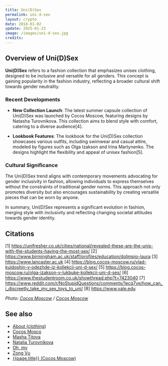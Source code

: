 ```yaml
---
title: Uni(D)Sex
permalink: uni-d-sex
layout: crypto
date: 2018-01-02
update: 2025-01-23
image: /images/uni-d-sex.jpg
credits:
---
```


## Overview of Uni(D)Sex

**Uni(D)Sex** refers to a fashion collection that emphasizes unisex clothing, designed to be inclusive and versatile for all genders. This concept is gaining popularity in the fashion industry, reflecting a broader cultural shift towards gender neutrality.

### Recent Developments

- **New Collection Launch**: The latest summer capsule collection of Uni(D)Sex was launched by Cocos Moscow, featuring designs by Natasha Turovnikova. This collection aims to blend style with comfort, catering to a diverse audience[4].

- **Lookbook Features**: The lookbook for the Uni(D)Sex collection showcases various outfits, including swimwear and casual attire, modeled by figures such as Olga Izakson and Irina Martynenko. The designs highlight the flexibility and appeal of unisex fashion[5].

### Cultural Significance

The Uni(D)Sex trend aligns with contemporary movements advocating for gender inclusivity in fashion, allowing individuals to express themselves without the constraints of traditional gender norms. This approach not only promotes diversity but also encourages sustainability by creating versatile pieces that can be worn by anyone.

In summary, Uni(D)Sex represents a significant evolution in fashion, merging style with inclusivity and reflecting changing societal attitudes towards gender identity.

## Citations

[1] https://unifresher.co.uk/cities/national/revealed-these-are-the-unis-with-the-students-having-the-most-sex/
[2] https://www.birmingham.ac.uk/staff/profiles/education/dolimpio-laura
[3] https://www.lancaster.ac.uk
[4] https://blog.cocos-moscow.ru/vlad-kuldoshin-v-odezhde-iz-kollekcii-uni-d-sex/
[5] https://blog.cocos-moscow.ru/olga-izakson-v-lukbuke-kollekcii-uni-d-sex/
[6] https://www.thestudentroom.co.uk/showthread.php?t=7423040
[7] https://www.reddit.com/r/NoStupidQuestions/comments/1ecq7ve/how_can_i_discreetly_take_my_sex_toys_to_uni/
[8] https://www.yale.edu

*Photo: [Cocos Moscow](cocos-moscow) / [Cocos Moscow](https://cocos-moscow.ru/product-category/unisex/)*

## See also

+ [About (clothing)](about-clothing)
+ [Cocos Mosco](cocos-moscow)
+ [Masha Titova](titova-masha)
+ [Natalia Turovnikova](turovnikova-natalia)
+ [Oh, my](oh-my)
+ [Zong Vu](vu-zong)
+ [{{page.title}} (Cocos Moscow)](https://cocos-moscow.ru/product-category/unisex/)
